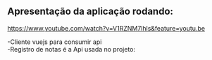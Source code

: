 ## Apresentação da aplicação rodando:
https://www.youtube.com/watch?v=V1RZNM7lhls&feature=youtu.be

-Cliente vuejs para consumir api  
-Registro de notas é a Api usada no projeto:

